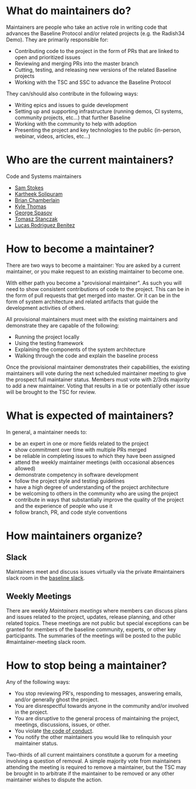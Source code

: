 # What do maintainers do?

Maintainers are people who take an active role in writing code that advances the Baseline Protocol and/or related projects (e.g. the Radish34 Demo). They are primarily responsible for:
 - Contributing code to the project in the form of PRs that are linked to open and prioritized issues 
 - Reviewing and merging PRs into the master branch
 - Cutting, testing, and releasing new versions of the related Baseline projects
 - Working with the TSC and SSC to advance the Baseline Protocol

 They can/should also contribute in the following ways:
 - Writing epics and issues to guide development
 - Setting up and supporting infrastructure (running demos, CI systems, community projects, etc...) that further Baseline
 - Working with the community to help with adoption
 - Presenting the project and key technologies to the public (in-person, webinar, videos, articles, etc...)
 

# Who are the current maintainers?

Code and Systems maintainers
  - [Sam Stokes](https://github.com/bitwiseguy) 
  - [Kartheek Solipuram](https://github.com/skarred14)
  - [Brian Chamberlain](https://github.com/breakpointer)
  - [Kyle Thomas](https://github.com/kthomas)
  - [George Spasov](https://github.com/Perseverance)
  - [Tomasz Stanczak](https://github.com/tkstanczak)
  - [Lucas Rodriguez Benitez](https://github.com/LucasRodriguez)

# How to become a maintainer?

There are two ways to become a maintainer: You are asked by a current maintainer, or you make request to an existing maintainer to become one.

With either path you become a "provisional maintainer". As such you will need to show consistent contributions of code to the project. This can be in the form of pull requests that get merged into master. Or it can be in the form of system architecture and related artifacts that guide the development activities of others. 

All provisional maintainers must meet with the existing maintainers and demonstrate they are capable of the following: 
 - Running the project locally
 - Using the testing framework
 - Explaining the components of the system architecture
 - Walking through the code and explain the baseline process

Once the provisional maintainer demonstrates their capabilities, the existing maintainers will vote during the next scheduled maintainer meeting to give the prospect full maintainer status. Members must vote with 2/3rds majority to add a new maintainer. Voting that results in a tie or potentially other issue will be brought to the TSC for review.

# What is expected of maintainers?

In general, a maintainer needs to:
 - be an expert in one or more fields related to the project
 - show commitment over time with multiple PRs merged
 - be reliable in completing issues to which they have been assigned
 - attend the weekly maintainer meetings (with occasional absences allowed)
 - demonstrate competency in software development
 - follow the project style and testing guidelines
 - have a high degree of understanding of the project architecture
 - be welcoming to others in the community who are using the project
 - contribute in ways that substantially improve the quality of the project and the experience of people who use it
 - follow branch, PR, and code style conventions

# How maintainers organize?

## Slack 
Maintainers meet and discuss issues virtually via the private #maintainers slack room in the [baseline slack](https://ethereum-baseline.slack.com/). 

## Weekly Meetings
There are weekly *Maintainers meetings* where members can discuss plans and issues related to the project, updates, release planning, and other related topics. These meetings are not public but special exceptions can be granted for members of the baseline community, experts, or other key participants. The summaries of the meetings will be posted to the public #maintainer-meeting slack room.

# How to stop being a maintainer?

Any of the following ways: 

 - You stop reviewing PR's, responding to messages, answering emails, and/or generally ghost the project.
 - You are disrespectful towards anyone in the community and/or involved in the project.
 - You are disruptive to the general process of maintaining the project, meetings, discussions, issues, or other. 
 - You violate [the code of conduct](./CODE_OF_CONDUCT.md).
 - You notify the other maintainers you would like to relinquish your maintainer status.
 
Two-thirds of all current maintainers constitute a quorum for a meeting involving a question of removal. A simple majority vote from maintainers attending the meeting is required to remove a maintainer, but the TSC may be brought in to arbitrate if the maintainer to be removed or any other maintainer wishes to dispute the action.
